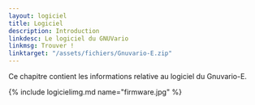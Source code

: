 ```yaml
---
layout: logiciel
title: Logiciel
description: Introduction
linkdesc: Le logiciel du GNUVario
linkmsg: Trouver !
linktarget: "/assets/fichiers/Gnuvario-E.zip"
---
```


Ce chapitre contient les informations relative au logiciel du Gnuvario-E.

{% include logicielimg.md name="firmware.jpg" %}
